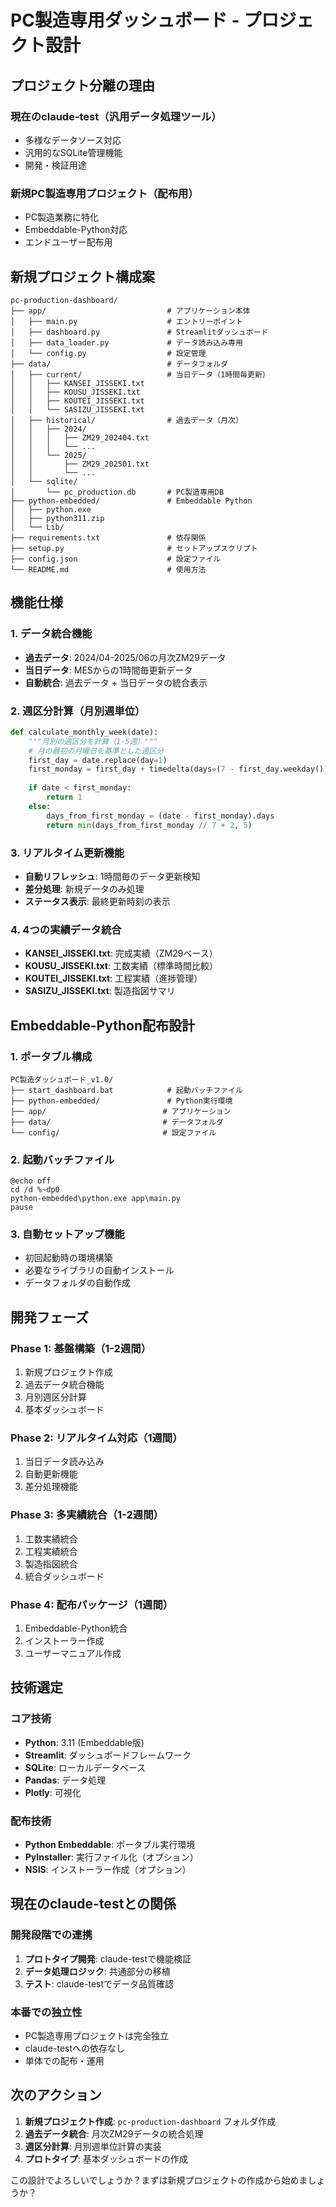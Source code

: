 # PC製造専用ダッシュボード - プロジェクト設計

## プロジェクト分離の理由

### 現在のclaude-test（汎用データ処理ツール）
- 多様なデータソース対応
- 汎用的なSQLite管理機能
- 開発・検証用途

### 新規PC製造専用プロジェクト（配布用）
- PC製造業務に特化
- Embeddable-Python対応
- エンドユーザー配布用

## 新規プロジェクト構成案

```
pc-production-dashboard/
├── app/                           # アプリケーション本体
│   ├── main.py                    # エントリーポイント
│   ├── dashboard.py               # Streamlitダッシュボード
│   ├── data_loader.py             # データ読み込み専用
│   └── config.py                  # 設定管理
├── data/                          # データフォルダ
│   ├── current/                   # 当日データ（1時間毎更新）
│   │   ├── KANSEI_JISSEKI.txt
│   │   ├── KOUSU_JISSEKI.txt
│   │   ├── KOUTEI_JISSEKI.txt
│   │   └── SASIZU_JISSEKI.txt
│   ├── historical/                # 過去データ（月次）
│   │   ├── 2024/
│   │   │   ├── ZM29_202404.txt
│   │   │   └── ...
│   │   └── 2025/
│   │       ├── ZM29_202501.txt
│   │       └── ...
│   └── sqlite/
│       └── pc_production.db       # PC製造専用DB
├── python-embedded/               # Embeddable Python
│   ├── python.exe
│   ├── python311.zip
│   └── Lib/
├── requirements.txt               # 依存関係
├── setup.py                       # セットアップスクリプト
├── config.json                    # 設定ファイル
└── README.md                      # 使用方法
```

## 機能仕様

### 1. データ統合機能
- **過去データ**: 2024/04-2025/06の月次ZM29データ
- **当日データ**: MESからの1時間毎更新データ
- **自動統合**: 過去データ + 当日データの統合表示

### 2. 週区分計算（月別週単位）
```python
def calculate_monthly_week(date):
    """月別の週区分を計算（1-5週）"""
    # 月の最初の月曜日を基準とした週区分
    first_day = date.replace(day=1)
    first_monday = first_day + timedelta(days=(7 - first_day.weekday()) % 7)
    
    if date < first_monday:
        return 1
    else:
        days_from_first_monday = (date - first_monday).days
        return min(days_from_first_monday // 7 + 2, 5)
```

### 3. リアルタイム更新機能
- **自動リフレッシュ**: 1時間毎のデータ更新検知
- **差分処理**: 新規データのみ処理
- **ステータス表示**: 最終更新時刻の表示

### 4. 4つの実績データ統合
- **KANSEI_JISSEKI.txt**: 完成実績（ZM29ベース）
- **KOUSU_JISSEKI.txt**: 工数実績（標準時間比較）
- **KOUTEI_JISSEKI.txt**: 工程実績（進捗管理）
- **SASIZU_JISSEKI.txt**: 製造指図サマリ

## Embeddable-Python配布設計

### 1. ポータブル構成
```
PC製造ダッシュボード_v1.0/
├── start_dashboard.bat            # 起動バッチファイル
├── python-embedded/               # Python実行環境
├── app/                          # アプリケーション
├── data/                         # データフォルダ
└── config/                       # 設定ファイル
```

### 2. 起動バッチファイル
```batch
@echo off
cd /d %~dp0
python-embedded\python.exe app\main.py
pause
```

### 3. 自動セットアップ機能
- 初回起動時の環境構築
- 必要なライブラリの自動インストール
- データフォルダの自動作成

## 開発フェーズ

### Phase 1: 基盤構築（1-2週間）
1. 新規プロジェクト作成
2. 過去データ統合機能
3. 月別週区分計算
4. 基本ダッシュボード

### Phase 2: リアルタイム対応（1週間）
1. 当日データ読み込み
2. 自動更新機能
3. 差分処理機能

### Phase 3: 多実績統合（1-2週間）
1. 工数実績統合
2. 工程実績統合
3. 製造指図統合
4. 統合ダッシュボード

### Phase 4: 配布パッケージ（1週間）
1. Embeddable-Python統合
2. インストーラー作成
3. ユーザーマニュアル作成

## 技術選定

### コア技術
- **Python**: 3.11 (Embeddable版)
- **Streamlit**: ダッシュボードフレームワーク
- **SQLite**: ローカルデータベース
- **Pandas**: データ処理
- **Plotly**: 可視化

### 配布技術
- **Python Embeddable**: ポータブル実行環境
- **PyInstaller**: 実行ファイル化（オプション）
- **NSIS**: インストーラー作成（オプション）

## 現在のclaude-testとの関係

### 開発段階での連携
1. **プロトタイプ開発**: claude-testで機能検証
2. **データ処理ロジック**: 共通部分の移植
3. **テスト**: claude-testでデータ品質確認

### 本番での独立性
- PC製造専用プロジェクトは完全独立
- claude-testへの依存なし
- 単体での配布・運用

## 次のアクション

1. **新規プロジェクト作成**: `pc-production-dashboard` フォルダ作成
2. **過去データ統合**: 月次ZM29データの統合処理
3. **週区分計算**: 月別週単位計算の実装
4. **プロトタイプ**: 基本ダッシュボードの作成

この設計でよろしいでしょうか？まずは新規プロジェクトの作成から始めましょうか？